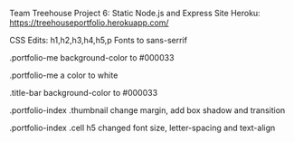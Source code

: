 Team Treehouse Project 6: Static Node.js and Express Site
Heroku: https://treehouseportfolio.herokuapp.com/

CSS Edits:
h1,h2,h3,h4,h5,p Fonts to sans-serrif

.portfolio-me background-color to #000033

.portfolio-me a color to white

.title-bar background-color to #000033

.portfolio-index .thumbnail change margin, add box shadow and transition

.portfolio-index .cell h5 changed font size, letter-spacing and text-align